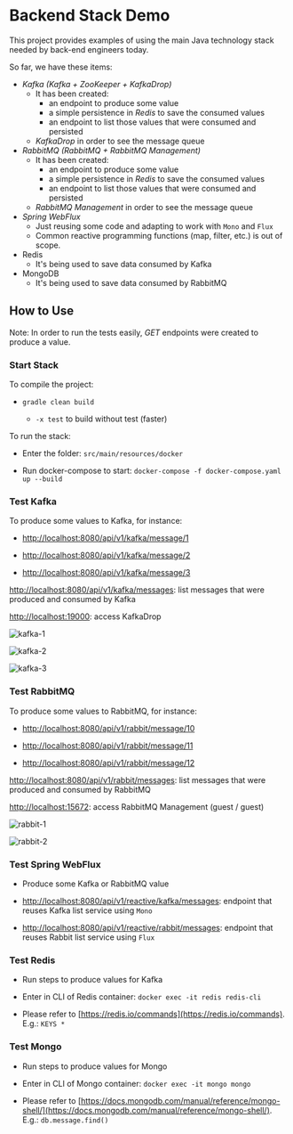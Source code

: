 # Backend Stack Demo

This project provides examples of using the main Java technology stack needed by back-end engineers today.

So far, we have these items:

* *Kafka (Kafka + ZooKeeper + KafkaDrop)*
    * It has been created:
        * an endpoint to produce some value
        * a simple persistence in *Redis* to save the consumed values
        * an endpoint to list those values that were consumed and persisted
    * *KafkaDrop* in order to see the message queue
* *RabbitMQ (RabbitMQ + RabbitMQ Management)*
    * It has been created:
        * an endpoint to produce some value
        * a simple persistence in *Redis* to save the consumed values
        * an endpoint to list those values that were consumed and persisted
    * *RabbitMQ Management* in order to see the message queue
* *Spring WebFlux*
    * Just reusing some code and adapting to work with ```Mono``` and ```Flux```
    * Common reactive programming functions (map, filter, etc.) is out of scope.
* Redis
    * It's being used to save data consumed by Kafka
* MongoDB
    * It's being used to save data consumed by RabbitMQ


## How to Use

Note: In order to run the tests easily, *GET* endpoints were created to produce a value.

### Start Stack

To compile the project:

* ```gradle clean build```

    * ```-x test``` to build without test (faster)

To run the stack:

* Enter the folder: ```src/main/resources/docker```

* Run docker-compose to start: ```docker-compose -f docker-compose.yaml up --build```

### Test Kafka

To produce some values to Kafka, for instance:

* [http://localhost:8080/api/v1/kafka/message/1](http://localhost:8080/api/v1/kafka/message/1)

* [http://localhost:8080/api/v1/kafka/message/2](http://localhost:8080/api/v1/kafka/message/2)

* [http://localhost:8080/api/v1/kafka/message/3](http://localhost:8080/api/v1/kafka/message/3)

[http://localhost:8080/api/v1/kafka/messages](http://localhost:8080/api/v1/kafka/messages): list messages that were produced and consumed by Kafka

[http://localhost:19000](http://localhost:19000): access KafkaDrop

![kafka-1](https://i.imgur.com/HZ96xjz.png)

![kafka-2](https://i.imgur.com/9z5fAeX.png)

![kafka-3](https://i.imgur.com/H7FDYsB.png)

### Test RabbitMQ

To produce some values to RabbitMQ, for instance:

* [http://localhost:8080/api/v1/rabbit/message/10](http://localhost:8080/api/v1/rabbit/message/10)

* [http://localhost:8080/api/v1/rabbit/message/11](http://localhost:8080/api/v1/rabbit/message/11)

* [http://localhost:8080/api/v1/rabbit/message/12](http://localhost:8080/api/v1/rabbit/message/12)

[http://localhost:8080/api/v1/rabbit/messages](http://localhost:8080/api/v1/rabbit/messages): list messages that were produced and consumed by RabbitMQ

[http://localhost:15672](http://localhost:15672): access RabbitMQ Management (guest / guest)

![rabbit-1](https://i.imgur.com/DUiDSlo.png)

![rabbit-2](https://i.imgur.com/UVqPOWX.png)

### Test Spring WebFlux

* Produce some Kafka or RabbitMQ value 

* [http://localhost:8080/api/v1/reactive/kafka/messages](http://localhost:8080/api/v1/reactive/kafka/messages): endpoint that reuses Kafka list service using ```Mono``` 

* [http://localhost:8080/api/v1/reactive/rabbit/messages](http://localhost:8080/api/v1/reactive/rabbit/messages): endpoint that reuses Rabbit list service using ```Flux```

### Test Redis

* Run steps to produce values for Kafka

* Enter in CLI of Redis container: ```docker exec -it redis redis-cli```

* Please refer to [https://redis.io/commands](https://redis.io/commands). E.g.: ```KEYS *```

### Test Mongo

* Run steps to produce values for Mongo

* Enter in CLI of Mongo container: ```docker exec -it mongo mongo```

* Please refer to [https://docs.mongodb.com/manual/reference/mongo-shell/](https://docs.mongodb.com/manual/reference/mongo-shell/). E.g.: ```db.message.find()```

